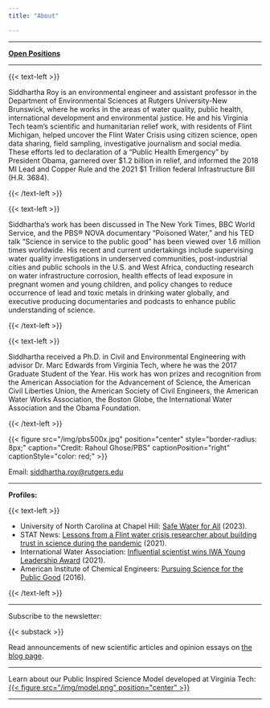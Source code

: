 ```yaml
---
title: "About"

---
```


------
**[Open Positions](/hiring/)**

------
{{< text-left >}}
  
Siddhartha Roy is an environmental engineer and assistant professor in the Department of Environmental Sciences at Rutgers University-New Brunswick, where he works in the areas of water quality, public health, international development and environmental justice. He and his Virginia Tech team’s scientific and humanitarian relief work, with residents of Flint Michigan, helped uncover the Flint Water Crisis using citizen science, open data sharing, field sampling, investigative journalism and social media. These efforts led to declaration of a “Public Health Emergency” by President Obama, garnered over $1.2 billion in relief, and informed the 2018 MI Lead and Copper Rule and the 2021 $1 Trillion federal Infrastructure Bill (H.R. 3684).

{{< /text-left >}}

{{< text-left >}}

Siddhartha’s work has been discussed in The New York Times, BBC World Service, and the PBS® NOVA documentary “Poisoned Water,” and his TED talk “Science in service to the public good” has been viewed over 1.6 million times worldwide. His recent and current undertakings include supervising water quality investigations in underserved communities, post-industrial cities and public schools in the U.S. and West Africa, conducting research on water infrastructure corrosion, health effects of lead exposure in pregnant women and young children, and policy changes to reduce occurrence of lead and toxic metals in drinking water globally, and executive producing documentaries and podcasts to enhance public understanding of science.

{{< /text-left >}}

{{< text-left >}}

Siddhartha received a Ph.D. in Civil and Environmental Engineering with advisor Dr. Marc Edwards from Virginia Tech, where he was the 2017 Graduate Student of the Year. His work has won prizes and recognition from the American Association for the Advancement of Science, the American Civil Liberties Union, the American Society of Civil Engineers, the American Water Works Association, the Boston Globe, the International Water Association and the Obama Foundation.

{{< /text-left >}}

{{< figure src="/img/pbs500x.jpg" position="center" style="border-radius: 8px;" caption="Credit: Rahoul Ghose/PBS" captionPosition="right" captionStyle="color: red;" >}}

Email: [siddhartha.roy@rutgers.edu](mailto:siddhartha.roy@rutgers.edu)

------

**Profiles:**

{{< text-left >}}

- University of North Carolina at Chapel Hill: [Safe Water for All](https://endeavors.unc.edu/safe-water-for-all/) (2023).
- STAT News: [Lessons from a Flint water crisis researcher about building trust in science during the pandemic](https://www.statnews.com/2021/11/18/flint-water-science-trust-covid19/) (2021).
- International Water Association: [Influential scientist wins IWA Young Leadership Award](https://iwa-network.org/press/influential-scientist-wins-iwa-young-leadership-award/) (2021).
- American Institute of Chemical Engineers: [Pursuing Science for the Public Good](https://www.aiche.org/resources/publications/cep/2016/december/profile-pursuing-science-public-good) (2016).

{{< /text-left >}}

------

Subscribe to the newsletter:

{{< substack >}}

Read announcements of new scientific articles and opinion essays on [the blog page](/posts/).

------

Learn about our Public Inspired Science Model developed at Virginia Tech:
[{{< figure src="/img/model.png" position="center" >}}](https://onlineethics.org/sites/onlineethics/files/2021-09/NAE%20Edwards%20Roy%20Submission.pdf)

------

